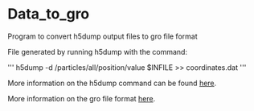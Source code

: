 # Data_to_gro
Program to convert h5dump output files to gro file format

File generated by running h5dump with the command:

''' 
h5dump -d /particles/all/position/value $INFILE >> coordinates.dat 
'''


More information on the h5dump command can be found [here](https://support.hdfgroup.org/HDF5/doc/RM/Tools/h5dump.htm).

More information on the gro file format [here](https://manual.gromacs.org/archive/5.0.3/online/gro.html).
